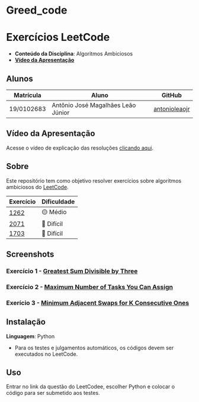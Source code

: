 # Greed_code

# Exercícios LeetCode

- **Conteúdo da Disciplina**: Algoritmos Ambiciosos <br>
- [**Vídeo da Apresentação**](https://youtu.be/EKrA-cqyv6Q) <br>

## Alunos
|Matrícula | Aluno |GitHub|
| -- | -- | -- |
| 19/0102683  | Antônio José Magalhães Leão Júnior |[antonioleaojr](https://github.com/antonioleaojr)|


## Vídeo da Apresentação
Acesse o vídeo de explicação das resoluções [clicando aqui]().

## Sobre 
Este repositório tem como objetivo resolver exercícios sobre algoritmos ambiciosos do [LeetCode](https://leetcode.com/).

|Exercício | Dificuldade |
| -- | -- |
|[1262](https://leetcode.com/problems/greatest-sum-divisible-by-three/description/)|🟡 Médio|
|[2071](https://leetcode.com/problems/maximum-number-of-tasks-you-can-assign/description/)|🔴 Difícil|
|[1703](https://leetcode.com/problems/get-the-maximum-score/description/)|🔴 Difícil|


## Screenshots

### Exercício 1 - [Greatest Sum Divisible by Three](https://leetcode.com/problems/greatest-sum-divisible-by-three/description/)



### Exercício 2 - [Maximum Number of Tasks You Can Assign](https://leetcode.com/problems/maximum-number-of-tasks-you-can-assign/description/)



### Exerício 3 - [Minimum Adjacent Swaps for K Consecutive Ones](https://leetcode.com/problems/minimum-adjacent-swaps-for-k-consecutive-ones/description/)



## Instalação 
**Linguagem**: Python
- Para os testes e julgamentos automáticos, os códigos devem ser executados no LeetCode.

## Uso 
Entrar no link da questão do LeetCodee, escolher Python e colocar o código para ser submetido aos testes.
  

